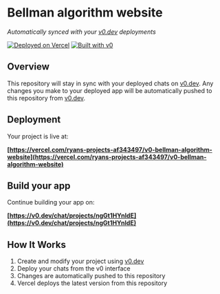 # Bellman algorithm website

*Automatically synced with your [v0.dev](https://v0.dev) deployments*

[![Deployed on Vercel](https://img.shields.io/badge/Deployed%20on-Vercel-black?style=for-the-badge&logo=vercel)](https://vercel.com/ryans-projects-af343497/v0-bellman-algorithm-website)
[![Built with v0](https://img.shields.io/badge/Built%20with-v0.dev-black?style=for-the-badge)](https://v0.dev/chat/projects/ngGt1HYnldE)

## Overview

This repository will stay in sync with your deployed chats on [v0.dev](https://v0.dev).
Any changes you make to your deployed app will be automatically pushed to this repository from [v0.dev](https://v0.dev).

## Deployment

Your project is live at:

**[https://vercel.com/ryans-projects-af343497/v0-bellman-algorithm-website](https://vercel.com/ryans-projects-af343497/v0-bellman-algorithm-website)**

## Build your app

Continue building your app on:

**[https://v0.dev/chat/projects/ngGt1HYnldE](https://v0.dev/chat/projects/ngGt1HYnldE)**

## How It Works

1. Create and modify your project using [v0.dev](https://v0.dev)
2. Deploy your chats from the v0 interface
3. Changes are automatically pushed to this repository
4. Vercel deploys the latest version from this repository